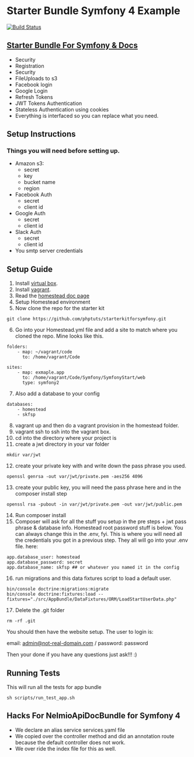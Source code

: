 # Starter Bundle Symfony 4 Example

[![Build Status](https://travis-ci.org/phptuts/starter-bundle-example-symfony-4.svg?branch=master)](https://travis-ci.org/phptuts/starter-bundle-example-symfony-4)

## [Starter Bundle For Symfony & Docs](https://github.com/phptuts/StarterBundleForSymfony)

- Security
- Registration
- Security
- FileUploads to s3
- Facebook login
- Google Login
- Refresh Tokens
- JWT Tokens Authentication
- Stateless Authentication using cookies
- Everything is interfaced so you can replace what you need.

## Setup Instructions


### Things you will need before setting up.

- Amazon s3:
    - secret
    - key
    - bucket name
    - region
- Facebook Auth
    - secret
    - client id
- Google Auth
    - secret
    - client id
- Slack Auth
    - secret
    - client id
- You smtp server credentials

## Setup Guide

1. Install [virtual box](https://www.virtualbox.org/).
2. Install [vagrant](https://www.vagrantup.com/).
3. Read the [homestead doc page](https://laravel.com/docs/5.4/homestead)
4. Setup Homestead environment
5. Now clone the repo for the starter kit
``` 
git clone https://github.com/phptuts/starterkitforsymfony.git
```
6. Go into your Homestead.yml file and add a site to match where you cloned the repo.  Mine looks like this.
``` 
folders:
    - map: ~/vagrant/code
      to: /home/vagrant/Code

sites:
    - map: exmaple.app
      to: /home/vagrant/Code/Symfony/SymfonyStart/web
      type: symfony2
```
7. Also add a database to your config
``` 
databases:
    - homestead
    - skfsp
```
8. vagrant up and then do a vagrant provision in the homestead folder.
9. vagrant ssh to ssh into the vagrant box.
10. cd into the directory where your project is
11. create a jwt directory in your var folder
``` 
mkdir var/jwt
```
12. create your private key with and write down the pass phrase you used.
``` 
openssl genrsa -out var/jwt/private.pem -aes256 4096
```
13. create your public key, you will need the pass phrase here and in the composer install step
``` 
openssl rsa -pubout -in var/jwt/private.pem -out var/jwt/public.pem
```
14. Run  composer install
15. Composer will ask for all the stuff you setup in the pre steps + jwt pass phrase & database info.  Homestead root 
password stuff is below.  You can always change this in the .env, fyi.  This is where you will need all the credentials you got in a previous step.  They all will go into your .env file.
here:
``` 
app.database_user: homestead
app.database_password: secret
app.database_name: skfsp ## or whatever you named it in the config
```
16. run migrations and this data fixtures script to load a default user.

``` 
bin/console doctrine:migrations:migrate
bin/console doctrine:fixtures:load --fixtures="./src/AppBundle/DataFixtures/ORM/LoadStartUserData.php"
```
17. Delete the .git folder
```
rm -rf .git
```

You should then have the website setup.  The user to login is:

email: admin@not-real-domain.com /
password: password

Then your done if you have any questions just ask!!! :)

## Running Tests

This will run all the tests for app bundle

``` 
sh scripts/run_test_app.sh
```

## Hacks For NelmioApiDocBundle for Symfony 4

- We declare an alias service services.yaml file
- We copied over the controller method and did an annotation route because the default controller does not work.
- We over ride the index file for this as well.
    